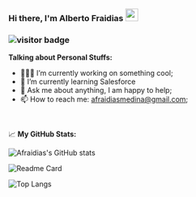 ### Hi there, I'm Alberto Fraidias <img src="https://media.giphy.com/media/hvRJCLFzcasrR4ia7z/giphy.gif" width="25px">

### ![visitor badge](https://visitor-badge.glitch.me/badge?page_id=afraidias.visitor-badge)

**Talking about Personal Stuffs:**

- 👨🏻‍💻 I’m currently working on something cool;
- 🚀 I’m currently learning Salesforce
- 💬 Ask me about anything, I am happy to help;
- 📫 How to reach me: afraidiasmedina@gmail.com;

</br>

📈 **My GitHub Stats:**
</br>

![Afraidias's GitHub stats](https://github-readme-stats.vercel.app/api?username=afraidias&show_icons=true)

![Readme Card](https://github-readme-stats.vercel.app/api/pin/?username=afraidias&repo=devs-community)

![Top Langs](https://github-readme-stats.vercel.app/api/top-langs/?username=afraidias&layout=compact)
